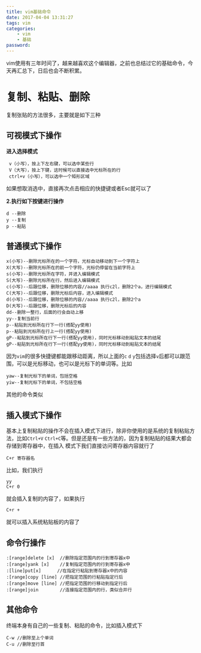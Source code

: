 ```yaml
---
title: vim基础命令
date: 2017-04-04 13:31:27
tags: vim
categories:
    - vim
    - 基础
password: 
---
```


vim使用有三年时间了，越来越喜欢这个编辑器，之前也总结过它的基础命令，今天再汇总下，日后也会不断积累。

# 复制、粘贴、删除

复制张贴的方法很多，主要就是如下三种

## 可视模式下操作

**进入选择模式**

```
 v（小写），按上下左右键，可以选中某些行
 V（大写），按上下键，这时候可以直接选中光标所在的行
 ctrl+v（小写），可以选中一个矩形区域
```

如果想取消选中，直接再次点击相应的快捷键或者Esc就可以了

**2.执行如下按键进行操作**

```
d --删除
y --复制
p --粘贴
```

## 普通模式下操作

```
x(小写)--删除光标所在的一个字符，光标自动移动到下一个字符上
X(大写)--删除光标所在的前一个字符，光标仍停留在当前字符上
s(小写)--删除光标所在字符，并进入编辑模式
S(大写)--删除光标所在行，然后进入编辑模式
c(小写)--后跟位移，删除位移的内容//aaaa 执行c2l，删除2个a，进行编辑模式
C(大写)--后跟位移，删除光标后内容，进入编辑模式
d(小写)--后跟位移，删除位移的内容//aaaa 执行c2l，删除2个a
D(大写)--后跟位移，删除光标后的内容
dd--删除一整行，后面的行会自动上移
yy--复制当前行
p--粘贴到光标所在行下一行(搭配yy使用)
p--粘贴到光标所在行上一行(搭配yy使用)
gP--粘贴到光标所在行下一行(搭配yy使用)，同时光标移动到粘贴文本的结尾
gP--粘贴到光标所在行下一行(搭配yy使用)，同时光标移动到粘贴文本的结尾
```
因为`vim`的很多快捷键都能跟移动距离，所以上面的`c` `d` `y`包括选择`v`后都可以跟范围，可以是光标移动，也可以是光标下的单词等。比如

```
yaw--复制光标下的单词，包括空格
yiw--复制光标下的单词，不包括空格
```
其他的命令类似

## 插入模式下操作
基本上复制粘贴的操作不会在插入模式下进行，除非你使用的是系统的复制粘贴方法，比如`Ctrl+V` `Ctrl+C`等。但是还是有一些方法的，因为复制粘贴的结果大都会存储到寄存器中，在插入
模式下我们直接访问寄存器内容就行了

```
C+r 寄存器名
```
比如，我们执行

```
yy
C+r 0
```
就会插入复制的内容了，如果执行
```
C+r +
```
就可以插入系统粘贴板的内容了

## 命令行操作


```
:[range]delete [x]  //删除指定范围内的行到寄存器x中
:[range]yank [x]    //复制指定范围内的行到寄存器x中
:[line]put[x]      //在指定行粘贴到寄存器x中的内容
:[range]copy [line] //把指定范围的行粘贴指定行后
:[range]move [line] //把指定范围的行移动到指定行后
:[range]join        //连接指定范围内的行，类似合并行

```
## 其他命令

终端本身有自己的一些复制、粘贴的命令，比如插入模式下

```
C-w //删除至上个单词
C-u //删除至行首
```


